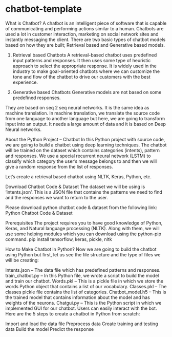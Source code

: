 # chatbot-template

What is Chatbot?
A chatbot is an intelligent piece of software that is capable of communicating and performing actions similar to a human. Chatbots are used a lot in customer interaction, marketing on social network sites and instantly messaging the client. There are two basic types of chatbot models based on how they are built; Retrieval based and Generative based models.

1. Retrieval based Chatbots
   A retrieval-based chatbot uses predefined input patterns and responses. It then uses some type of heuristic approach to select the appropriate response. It is widely used in the industry to make goal-oriented chatbots where we can customize the tone and flow of the chatbot to drive our customers with the best experience.

2. Generative based Chatbots
   Generative models are not based on some predefined responses.

They are based on seq 2 seq neural networks. It is the same idea as machine translation. In machine translation, we translate the source code from one language to another language but here, we are going to transform input into an output. It needs a large amount of data and it is based on Deep Neural networks.

About the Python Project – Chatbot
In this Python project with source code, we are going to build a chatbot using deep learning techniques. The chatbot will be trained on the dataset which contains categories (intents), pattern and responses. We use a special recurrent neural network (LSTM) to classify which category the user’s message belongs to and then we will give a random response from the list of responses.

Let’s create a retrieval based chatbot using NLTK, Keras, Python, etc.

Download Chatbot Code & Dataset
The dataset we will be using is ‘intents.json’. This is a JSON file that contains the patterns we need to find and the responses we want to return to the user.

Please download python chatbot code & dataset from the following link: Python Chatbot Code & Dataset

Prerequisites
The project requires you to have good knowledge of Python, Keras, and Natural language processing (NLTK). Along with them, we will use some helping modules which you can download using the python-pip command.
pip install tensorflow, keras, pickle, nltk

How to Make Chatbot in Python?
Now we are going to build the chatbot using Python but first, let us see the file structure and the type of files we will be creating:

Intents.json – The data file which has predefined patterns and responses.
train_chatbot.py – In this Python file, we wrote a script to build the model and train our chatbot.
Words.pkl – This is a pickle file in which we store the words Python object that contains a list of our vocabulary.
Classes.pkl – The classes pickle file contains the list of categories.
Chatbot_model.h5 – This is the trained model that contains information about the model and has weights of the neurons.
Chatgui.py – This is the Python script in which we implemented GUI for our chatbot. Users can easily interact with the bot.
Here are the 5 steps to create a chatbot in Python from scratch:

Import and load the data file
Preprocess data
Create training and testing data
Build the model
Predict the response
